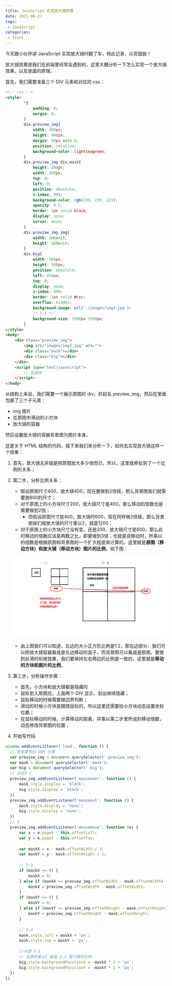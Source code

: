 ```yaml
---
title: JavaScript 实现放大镜原理
date: 2021-06-27
tags:
 - JavaScript
categories:
 - front
---
```


今天跟小伙伴讲 JavaScript 实现放大镜时翻了车，特此记录，以资鼓励！

放大镜效果是我们在前端里经常会遇到的，这里大概分析一下怎么实现一个放大镜效果，以及里面的原理。

首先，我们需要准备三个 DIV 元素和对应的 css：

```html
<!-- css -->
<style>
        *{
            padding: 0;
            margin: 0;
        }
        div.preview_img{
            width: 400px;
            height: 400px;
            margin: 50px auto 0;
            position: relative;
            background-color: lightseagreen;
        }
        div.preview_img div.mask{
            height: 200px;
            width: 200px;
            top: 0;
            left: 0;
            position: absolute;
            z-index: 999;
            background-color: rgb(235, 235, 121);
            opacity: 0.5;
            border: 1px solid black;
            display: none;
            cursor: move;
        }
        div.preview_img img{
            width: inherit;
            height: inherit;
        }
        div.big{
            width: 500px;
            height: 500px;
            position: absolute;
            left: 410px;
            top: 0;
            display: none;
            z-index: 999;
            border: 1px solid #ccc;
            overflow: hidden;
            background-image: url('./images/img3.jpg');
            /* 2-3 */
            background-size: 1500px 1500px;
        }
</style>
<body>
    <div class="preview_img">
        <img src="images/img3.jpg" alt="">
        <div class="mask"></div>
        <div class="big"></div>
    </div>
    <script type="text/javascript">
        // 后面写
    </script>
</body>
```

从结构上来说，我们需要一个展示原图的 div，并起名 preview_img，然后在里面包裹了三个子元素：

- img 图片
- 在原图中滑动的小方块
- 放大镜的容器

然后设置放大镜的容器背景图为图片本身。

这是关于 HTML 结构的代码，接下来我们来分析一下，如何去实现放大镜这样一个效果：

1. 首先，放大镜无非就是把原图放大多少倍而已，所以，这里就牵扯到了一个比例的关系；

2. 第二步，分析比例关系：

   - 假设原图尺寸400，放大镜400，现在要做到2倍镜，那么背景图我们就需要放800的尺寸；
   - 对于原图上的小方块尺寸200，放大镜尺寸是400，那么移动的倍数也是需要做到2倍；
     - 而假设原图尺寸是400，放大镜时600，现在同样做2倍镜，那么背景图我们按放大镜的尺寸乘以2，就是1200；
   - 对于原图上的小方块尺寸没有变，还是200，放大镜尺寸是600，那么此时移动的倍数应该是两数之比，即要做到3倍；也就是说移动时，所乘以的倍数是根据原图和背景图的一个扩大程度来计算的，这里就是**原图（移动方块）和放大镜（移动方块）图片的比例**，如下图：

   ![](../imgs/js_magnifier.png)

   - 由上图我们可以知道，左边的大小正方形比例是1:2，那右边部分，我们可以把放大镜容器看成是左边移动的盒子，而背景图可以看成是原图，要做到丝滑的衔接效果，我们要保持左右两边的比例是一致的，这里就是**移动的方块和图片的比例**。

3. 第三步，分析操作步骤：

   - 首先，小方块和放大镜都是隐藏的
   - 鼠标划入原图后，上面两个 DIV 显示，划出继续隐藏；
   - 鼠标移动的时候需要做边界判断；
   - 滑动的时候小方块是跟随鼠标的，所以这里还需要给小方块动态设置坐标位置；
   - 在鼠标移动的时候，计算移动的距离，并乘以第二步里所说的移动倍数，动态修改背景图的位置；

4. 开始写代码

```js
window.addEventListener('load', function () {
  // 获取要用的 DOM 元素
  var preview_img = document.querySelector('.preview_img');
  var mask = document.querySelector('.mask');
  var big = document.querySelector('.big');
  // 对应3-2
  preview_img.addEventListener('mouseover', function () {
      mask.style.display = 'block';
      big.style.display = 'block';
  })
  preview_img.addEventListener('mouseout', function () {
      mask.style.display = 'none';
      big.style.display = 'none';
  })
  // 3
  preview_img.addEventListener('mousemove', function (e) {
      var x = e.pageX - this.offsetLeft;
      var y = e.pageY - this.offsetTop;

      var maskX = x - mask.offsetWidth / 2;
      var maskY = y - mask.offsetHeight / 2;
      
      // 3-3
      if (maskX <= 0) {
          maskX = 0;
      } else if (maskX >= preview_img.offsetWidth - mask.offsetWidth) {
          maskX = preview_img.offsetWidth - mask.offsetWidth;
      }
      if (maskY <= 0) {
          maskY = 0;
      } else if (maskY >= preview_img.offsetHeight - mask.offsetHeight) {
          maskY = preview_img.offsetHeight - mask.offsetHeight;
      }
      
      // 3-4
      mask.style.left = maskX + 'px';
      mask.style.top = maskY + 'px';

      //大图 3-5
      // 这里的乘以2 就是 2-4 里计算的比例
      big.style.backgroundPositionX = -maskX * 2 + 'px';
      big.style.backgroundPositionY = -maskY * 2 + 'px';
  })
})
```

